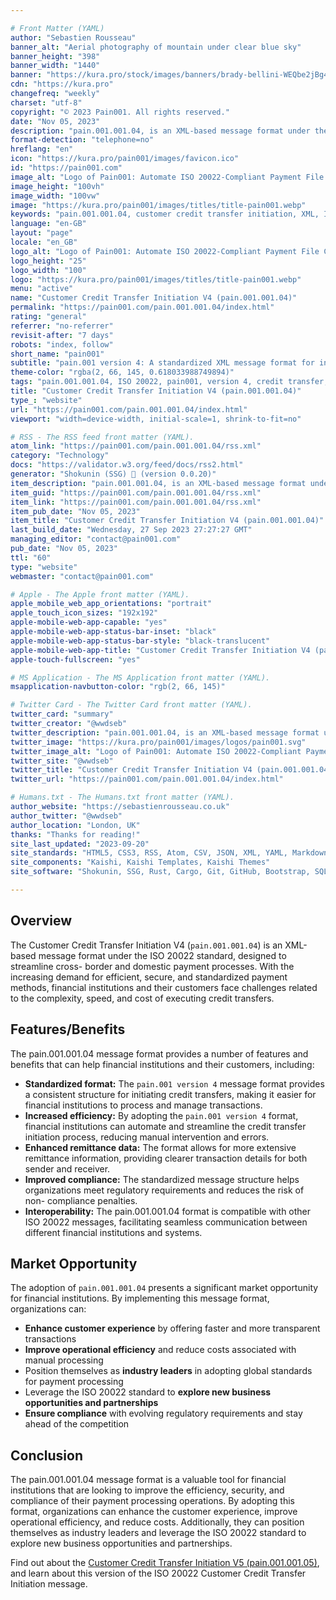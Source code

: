 ```yaml
---

# Front Matter (YAML)
author: "Sebastien Rousseau"
banner_alt: "Aerial photography of mountain under clear blue sky"
banner_height: "398"
banner_width: "1440"
banner: "https://kura.pro/stock/images/banners/brady-bellini-WEQbe2jBg40.webp"
cdn: "https://kura.pro"
changefreq: "weekly"
charset: "utf-8"
copyright: "© 2023 Pain001. All rights reserved."
date: "Nov 05, 2023"
description: "pain.001.001.04, is an XML-based message format under the ISO 20022 standard designed to streamline cross-border and domestic payment processes."
format-detection: "telephone=no"
hreflang: "en"
icon: "https://kura.pro/pain001/images/favicon.ico"
id: "https://pain001.com"
image_alt: "Logo of Pain001: Automate ISO 20022-Compliant Payment File Creation"
image_height: "100vh"
image_width: "100vw"
image: "https://kura.pro/pain001/images/titles/title-pain001.webp"
keywords: "pain.001.001.04, customer credit transfer initiation, XML, ISO 20022, cross-border payments, domestic payments, efficiency, speed, cost, compliance, market opportunity"
language: "en-GB"
layout: "page"
locale: "en_GB"
logo_alt: "Logo of Pain001: Automate ISO 20022-Compliant Payment File Creation"
logo_height: "25"
logo_width: "100"
logo: "https://kura.pro/pain001/images/titles/title-pain001.webp"
menu: "active"
name: "Customer Credit Transfer Initiation V4 (pain.001.001.04)"
permalink: "https://pain001.com/pain.001.001.04/index.html"
rating: "general"
referrer: "no-referrer"
revisit-after: "7 days"
robots: "index, follow"
short_name: "pain001"
subtitle: "pain.001 version 4: A standardized XML message format for initiating credit transfers."
theme-color: "rgba(2, 66, 145, 0.618033988749894)"
tags: "pain.001.001.04, ISO 20022, pain001, version 4, credit transfer, XML, message format, standardization, automation, cross-border, domestic, payments"
title: "Customer Credit Transfer Initiation V4 (pain.001.001.04)"
type_: "website"
url: "https://pain001.com/pain.001.001.04/index.html"
viewport: "width=device-width, initial-scale=1, shrink-to-fit=no"

# RSS - The RSS feed front matter (YAML).
atom_link: "https://pain001.com/pain.001.001.04/rss.xml"
category: "Technology"
docs: "https://validator.w3.org/feed/docs/rss2.html"
generator: "Shokunin (SSG) 🦀 (version 0.0.20)"
item_description: "pain.001.001.04, is an XML-based message format under the ISO 20022 standard designed to streamline cross-border and domestic payment processes."
item_guid: "https://pain001.com/pain.001.001.04/rss.xml"
item_link: "https://pain001.com/pain.001.001.04/rss.xml"
item_pub_date: "Nov 05, 2023"
item_title: "Customer Credit Transfer Initiation V4 (pain.001.001.04)"
last_build_date: "Wednesday, 27 Sep 2023 27:27:27 GMT"
managing_editor: "contact@pain001.com"
pub_date: "Nov 05, 2023"
ttl: "60"
type: "website"
webmaster: "contact@pain001.com"

# Apple - The Apple front matter (YAML).
apple_mobile_web_app_orientations: "portrait"
apple_touch_icon_sizes: "192x192"
apple-mobile-web-app-capable: "yes"
apple-mobile-web-app-status-bar-inset: "black"
apple-mobile-web-app-status-bar-style: "black-translucent"
apple-mobile-web-app-title: "Customer Credit Transfer Initiation V4 (pain.001.001.04)"
apple-touch-fullscreen: "yes"

# MS Application - The MS Application front matter (YAML).
msapplication-navbutton-color: "rgb(2, 66, 145)"

# Twitter Card - The Twitter Card front matter (YAML).
twitter_card: "summary"
twitter_creator: "@wwdseb"
twitter_description: "pain.001.001.04, is an XML-based message format under the ISO 20022 standard designed to streamline cross-border and domestic payment processes."
twitter_image: "https://kura.pro/pain001/images/logos/pain001.svg"
twitter_image_alt: "Logo of Pain001: Automate ISO 20022-Compliant Payment File Creation"
twitter_site: "@wwdseb"
twitter_title: "Customer Credit Transfer Initiation V4 (pain.001.001.04)"
twitter_url: "https://pain001.com/pain.001.001.04/index.html"

# Humans.txt - The Humans.txt front matter (YAML).
author_website: "https://sebastienrousseau.co.uk"
author_twitter: "@wwdseb"
author_location: "London, UK"
thanks: "Thanks for reading!"
site_last_updated: "2023-09-20"
site_standards: "HTML5, CSS3, RSS, Atom, CSV, JSON, XML, YAML, Markdown, TOML, SQLite"
site_components: "Kaishi, Kaishi Templates, Kaishi Themes"
site_software: "Shokunin, SSG, Rust, Cargo, Git, GitHub, Bootstrap, SQLite, VS Code"

---
```


<!-- markdownlint-disable MD033 MD041 -->

<div class="row g-0">
    <div
      aria-hidden="false"
      class="fade-in col-lg-6 order-lg-1 text-white"
      data-has-animated="true"
      data-show-type="fade-in"
      style="
        background-position: top center !important;
        background-size: 100vh 100vw !important;
        background: url(
          'https://kura.pro/stock/images/banners/thijs-slootjes-O7XlhaXs2N4.webp')
          no-repeat;
    ">
  </div>
  <div class="col-lg-6 order-lg-1 text-left">
    <div class="container-fluid px-5 py-5">

<!-- markdownlint-enable MD033 MD041 -->

## Overview

The Customer Credit Transfer Initiation V4 (`pain.001.001.04`) is an XML-based
message format under the ISO 20022 standard, designed to streamline cross-
border and domestic payment processes. With the increasing demand for
efficient, secure, and standardized payment methods, financial institutions and
their customers face challenges related to the complexity, speed, and cost of
executing credit transfers.

## Features/Benefits

The pain.001.001.04 message format provides a number of features and benefits
that can help financial institutions and their customers, including:

* **Standardized format:** The `pain.001 version 4` message format provides a
  consistent structure for initiating credit transfers, making it easier for
  financial institutions to process and manage transactions.
* **Increased efficiency:** By adopting the `pain.001 version 4` format,
  financial institutions can automate and streamline the credit transfer
  initiation process, reducing manual intervention and errors.
* **Enhanced remittance data:** The format allows for more extensive remittance
  information, providing clearer transaction details for both sender and
  receiver.
* **Improved compliance:** The standardized message structure helps
  organizations meet regulatory requirements and reduces the risk of non-
  compliance penalties.
* **Interoperability:** The pain.001.001.04 format is compatible with other ISO
  20022 messages, facilitating seamless communication between different
  financial institutions and systems.

## Market Opportunity

The adoption of `pain.001.001.04` presents a significant market opportunity for
financial institutions. By implementing this message format, organizations can:

* **Enhance customer experience** by offering faster and more transparent
  transactions
* **Improve operational efficiency** and reduce costs associated with manual
  processing
* Position themselves as **industry leaders** in adopting global standards for
  payment processing
* Leverage the ISO 20022 standard to
  **explore new business opportunities and partnerships**
* **Ensure compliance** with evolving regulatory requirements and stay ahead of
  the competition

## Conclusion

The pain.001.001.04 message format is a valuable tool for financial
institutions that are looking to improve the efficiency, security, and
compliance of their payment processing operations. By adopting this format,
organizations can enhance the customer experience, improve operational
efficiency, and reduce costs. Additionally, they can position themselves as
industry leaders and leverage the ISO 20022 standard to explore new business
opportunities and partnerships.

Find out about the
[Customer Credit Transfer Initiation V5 (pain.001.001.05)][01], and learn about
this version of the ISO 20022 Customer Credit Transfer Initiation message.

<!-- markdownlint-disable MD033 MD041 -->

  </div>
  </div>
</div>

<!-- markdownlint-enable MD033 MD041 -->

[01]: /pain.001.001.05/index.html
